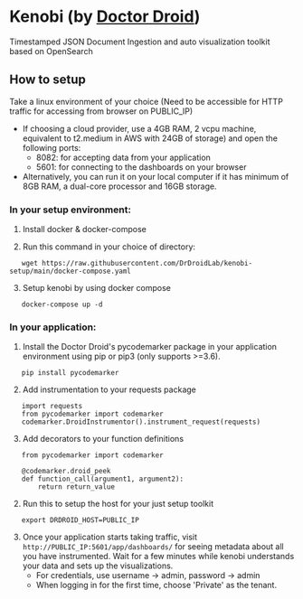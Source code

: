 # Kenobi (by [Doctor Droid](https://drdroid.io))
Timestamped JSON Document Ingestion and auto visualization toolkit based on OpenSearch

## How to setup
Take a linux environment of your choice (Need to be accessible for HTTP traffic for accessing from browser on PUBLIC_IP) <br>
* If choosing a cloud provider, use a 4GB RAM, 2 vcpu machine, equivalent to t2.medium in AWS with 24GB of storage) and open the following ports: <br>
   - 8082: for accepting data from your application <br>
   - 5601: for connecting to the dashboards on your browser <br>
* Alternatively, you can run it on your local computer if it has minimum of 8GB RAM, a dual-core processor and 16GB storage.

### In your setup environment:
1. Install docker & docker-compose

2. Run this command in your choice of directory:<br>
``` 
   wget https://raw.githubusercontent.com/DrDroidLab/kenobi-setup/main/docker-compose.yaml
```

3. Setup kenobi by using docker compose <br>
``` 
   docker-compose up -d 
```

### In your application:
1. Install the Doctor Droid's pycodemarker package in your application environment using pip or pip3 (only supports >=3.6).<br>
``` 
   pip install pycodemarker 
```

2. Add instrumentation to your requests package
``` 
   import requests
   from pycodemarker import codemarker
   codemarker.DroidInstrumentor().instrument_request(requests) 
```

3. Add decorators to your function definitions
``` 
   from pycodemarker import codemarker

   @codemarker.droid_peek
   def function_call(argument1, argument2):
       return return_value 
```

2. Run this to setup the host for your just setup toolkit <br>
``` 
   export DRDROID_HOST=PUBLIC_IP
 ```

3. Once your application starts taking traffic, visit ```http://PUBLIC_IP:5601/app/dashboards/``` for seeing metadata about all you have instrumented. Wait for a few minutes while kenobi understands your data and sets up the visualizations.
   - For credentials, use username -> admin, password -> admin
   - When logging in for the first time, choose 'Private' as the tenant. 
